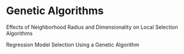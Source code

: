 # Genetic Algorithms
Effects of Neighborhood Radius and Dimensionality on Local Selection Algorithms

Regression Model Selection Using a Genetic Algorithm
